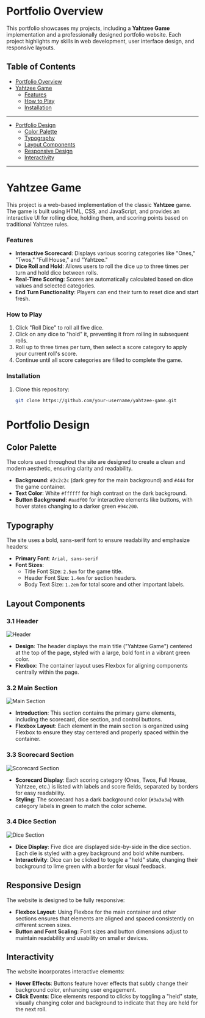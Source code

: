 # Portfolio Overview

This portfolio showcases my projects, including a **Yahtzee Game** implementation and a professionally designed portfolio website. Each project highlights my skills in web development, user interface design, and responsive layouts.

## Table of Contents
- [Portfolio Overview](#portfolio-overview)
- [Yahtzee Game](#yahtzee-game)
  - [Features](#features)
  - [How to Play](#how-to-play)
  - [Installation](#installation)
  
---
 
- [Portfolio Design](#portfolio-design)
  - [Color Palette](#color-palette)
  - [Typography](#typography)
  - [Layout Components](#layout-components)
  - [Responsive Design](#responsive-design)
  - [Interactivity](#interactivity)

---

# Yahtzee Game 

This project is a web-based implementation of the classic **Yahtzee** game. The game is built using HTML, CSS, and JavaScript, and provides an interactive UI for rolling dice, holding them, and scoring points based on traditional Yahtzee rules.

### Features
- **Interactive Scorecard**: Displays various scoring categories like "Ones," "Twos," "Full House," and "Yahtzee."
- **Dice Roll and Hold**: Allows users to roll the dice up to three times per turn and hold dice between rolls.
- **Real-Time Scoring**: Scores are automatically calculated based on dice values and selected categories.
- **End Turn Functionality**: Players can end their turn to reset dice and start fresh.

### How to Play
1. Click "Roll Dice" to roll all five dice.
2. Click on any dice to "hold" it, preventing it from rolling in subsequent rolls.
3. Roll up to three times per turn, then select a score category to apply your current roll's score.
4. Continue until all score categories are filled to complete the game.

### Installation
1. Clone this repository:
   ```bash
   git clone https://github.com/your-username/yahtzee-game.git

# Portfolio Design

## Color Palette
The colors used throughout the site are designed to create a clean and modern aesthetic, ensuring clarity and readability.
- **Background**: `#2c2c2c` (dark grey for the main background) and `#444` for the game container.
- **Text Color**: White `#ffffff` for high contrast on the dark background.
- **Button Background**: `#aadf00` for interactive elements like buttons, with hover states changing to a darker green `#94c200`.

## Typography
The site uses a bold, sans-serif font to ensure readability and emphasize headers:
- **Primary Font**: `Arial, sans-serif`
- **Font Sizes**:
  - Title Font Size: `2.5em` for the game title.
  - Header Font Size: `1.4em` for section headers.
  - Body Text Size: `1.2em` for total score and other important labels.

## Layout Components

### 3.1 Header
![Header](images/yahtzee.png)
- **Design**: The header displays the main title ("Yahtzee Game") centered at the top of the page, styled with a large, bold font in a vibrant green color.
- **Flexbox**: The container layout uses Flexbox for aligning components centrally within the page.

### 3.2 Main Section
![Main Section](images/scorecard-pic.png)
- **Introduction**: This section contains the primary game elements, including the scorecard, dice section, and control buttons.
- **Flexbox Layout**: Each element in the main section is organized using Flexbox to ensure they stay centered and properly spaced within the container.

### 3.3 Scorecard Section
![Scorecard Section](images/scorecard-pic.png)
- **Scorecard Display**: Each scoring category (Ones, Twos, Full House, Yahtzee, etc.) is listed with labels and score fields, separated by borders for easy readability.
- **Styling**: The scorecard has a dark background color (`#3a3a3a`) with category labels in green to match the color scheme.

### 3.4 Dice Section
![Dice Section](images/rolldice.png)
- **Dice Display**: Five dice are displayed side-by-side in the dice section. Each die is styled with a grey background and bold white numbers.
- **Interactivity**: Dice can be clicked to toggle a "held" state, changing their background to lime green with a border for visual feedback.

## Responsive Design
The website is designed to be fully responsive:
- **Flexbox Layout**: Using Flexbox for the main container and other sections ensures that elements are aligned and spaced consistently on different screen sizes.
- **Button and Font Scaling**: Font sizes and button dimensions adjust to maintain readability and usability on smaller devices.

## Interactivity
The website incorporates interactive elements:
- **Hover Effects**: Buttons feature hover effects that subtly change their background color, enhancing user engagement.
- **Click Events**: Dice elements respond to clicks by toggling a "held" state, visually changing color and background to indicate that they are held for the next roll.